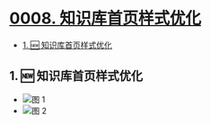 # [0008. 知识库首页样式优化](https://github.com/Tdahuyou/TNotes.introduction/tree/main/notes/0008.%20%E7%9F%A5%E8%AF%86%E5%BA%93%E9%A6%96%E9%A1%B5%E6%A0%B7%E5%BC%8F%E4%BC%98%E5%8C%96)

<!-- region:toc -->

- [1. 🆕 知识库首页样式优化](#1--知识库首页样式优化)

<!-- endregion:toc -->

## 1. 🆕 知识库首页样式优化

- ![图 1](https://cdn.jsdelivr.net/gh/tnotesjs/imgs@main/2025-06-02-11-04-34.png)
- ![图 2](https://cdn.jsdelivr.net/gh/tnotesjs/imgs@main/2025-06-02-11-05-23.png)
